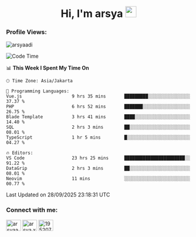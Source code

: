 <h1 align="center">Hi, I'm arsya 
  <img src="https://media.giphy.com/media/hvRJCLFzcasrR4ia7z/giphy.gif" width="30px"/>
</h1>

<p align="left"> <h3>Profile Views:</h3> <img src="https://komarev.com/ghpvc/?username=arsyaadi&label=Profile%20views&color=0e75b6&style=flat" alt="arsyaadi" /> </p>

<!--START_SECTION:waka-->
![Code Time](http://img.shields.io/badge/Code%20Time-4%2C516%20hrs%2048%20mins-blue)

📊 **This Week I Spent My Time On** 

```text
🕑︎ Time Zone: Asia/Jakarta

💬 Programming Languages: 
Vue.js                   9 hrs 35 mins       █████████░░░░░░░░░░░░░░░░   37.37 % 
PHP                      6 hrs 52 mins       ███████░░░░░░░░░░░░░░░░░░   26.75 % 
Blade Template           3 hrs 41 mins       ████░░░░░░░░░░░░░░░░░░░░░   14.40 % 
SQL                      2 hrs 3 mins        ██░░░░░░░░░░░░░░░░░░░░░░░   08.01 % 
TypeScript               1 hr 5 mins         █░░░░░░░░░░░░░░░░░░░░░░░░   04.27 % 

🔥 Editors: 
VS Code                  23 hrs 25 mins      ███████████████████████░░   91.22 % 
DataGrip                 2 hrs 3 mins        ██░░░░░░░░░░░░░░░░░░░░░░░   08.01 % 
Neovim                   11 mins             ░░░░░░░░░░░░░░░░░░░░░░░░░   00.77 % 
```


 Last Updated on 28/09/2025 23:18:31 UTC
<!--END_SECTION:waka-->

<!-- - 📫 How to reach me **itsme@arsyaadi.software** -->


<h3 align="left">Connect with me:</h3>
<p align="left">
<a href="https://linkedin.com/in/arsyaadi" target="blank"><img align="center" src="https://raw.githubusercontent.com/rahuldkjain/github-profile-readme-generator/master/src/images/icons/Social/linked-in-alt.svg" alt="arsyaadi" height="30" width="40" /></a>
<a href="https://fb.com/arsya.xkz" target="blank"><img align="center" src="https://raw.githubusercontent.com/rahuldkjain/github-profile-readme-generator/master/src/images/icons/Social/facebook.svg" alt="arsya.xkz" height="30" width="40" /></a>
<a href="https://stackoverflow.com/users/19520749" target="blank"><img align="center" src="https://raw.githubusercontent.com/rahuldkjain/github-profile-readme-generator/master/src/images/icons/Social/stack-overflow.svg" alt="19520749" height="30" width="40" /></a>
</p>
